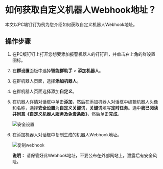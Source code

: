 # 如何获取自定义机器人Webhook地址？

本文以PC端钉钉为例为您介绍如何获取自定义机器人Webhook地址。

## 操作步骤

1.  在PC版钉钉上打开您想要添加报警机器人的钉钉群，并单击右上角的群设置图标。

2.  在**群设置**面板中选择**智能群助手** \> **添加机器人**。

3.  在群机器人页面，选择**添加机器人**。

4.  在群机器人页面选择添加**自定义**。

5.  在机器人详情对话框中单击**添加**，然后在添加机器人对话框中编辑机器人头像和名称，选择**安全设置**为**自定义关键词**，**关键词**填写**定时任务**。选中**我已阅读并同意《自定义机器人服务及免责条款》**，然后单击**完成**。

    ![安全设置](https://static-aliyun-doc.oss-accelerate.aliyuncs.com/assets/img/zh-CN/6734219951/p110838.png)

6.  在添加机器人对话框中复制生成的机器人Webhook地址。

    ![复制webhook](https://static-aliyun-doc.oss-accelerate.aliyuncs.com/assets/img/zh-CN/6734219951/p110840.png)

    **说明：** 请保管好此Webhook地址，不要公布在外部网站上，泄露后有安全风险。


